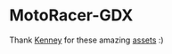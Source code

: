 # MotoRacer-GDX

Thank [Kenney](https://kenney.nl/) for these amazing [assets](https://kenney.nl/assets) :)
